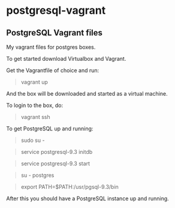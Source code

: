 postgresql-vagrant
==================

PostgreSQL Vagrant files
------------------------

My vagrant files for postgres boxes.

To get started download Virtualbox and Vagrant.

Get the Vagrantfile of choice and run:
> vagrant up

And the box will be downloaded and started as a virtual machine.

To login to the box, do:
> vagrant ssh

To get PostgreSQL up and running:

> sudo su -

> service postgresql-9.3 initdb

> service postgresql-9.3 start

> su - postgres

> export PATH=$PATH:/usr/pgsql-9.3/bin

After this you should have a PostgreSQL instance up and running.

